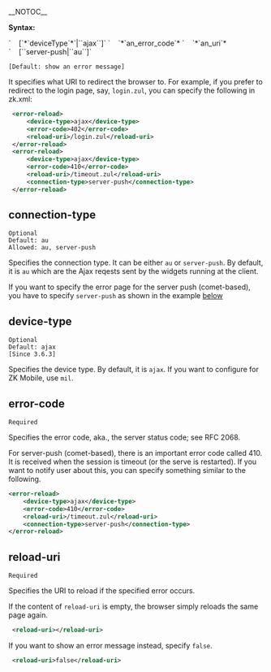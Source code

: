 \_\_NOTOC\_\_

**Syntax:**

<error-reload>  
`    [`<device-type>*`deviceType`*`|``ajax`</device-type>`]`  
`    `<error-code>*`an_error_code`*</error-code>  
`    `<reload-uri>*`an_uri`*</reload-uri>  
`    [`<connection-type>`server-push|``au`</connection-type>`]`  
</error-reload>

`[Default: show an error message]`

It specifies what URI to redirect the browser to. For example, if you
prefer to redirect to the login page, say, `login.zul`, you can specify
the following in zk.xml:

``` xml
 <error-reload>
     <device-type>ajax</device-type>
     <error-code>402</error-code>
     <reload-uri>/login.zul</reload-uri>
 </error-reload>
 <error-reload>
     <device-type>ajax</device-type>
     <error-code>410</error-code>
     <reload-uri>/timeout.zul</reload-uri>
     <connection-type>server-push</connection-type>
 </error-reload>
```

## connection-type

`Optional`  
`Default: au`  
`Allowed: au, server-push`

Specifies the connection type. It can be either `au` or `server-push`.
By default, it is `au` which are the Ajax reqests sent by the widgets
running at the client.

If you want to specify the error page for the server push (comet-based),
you have to specify `server-push` as shown in the example [
below](#error-code)

## device-type

`Optional`  
`Default: ajax`  
`[Since 3.6.3]`

Specifies the device type. By default, it is `ajax`. If you want to
configure for ZK Mobile, use `mil`.

## error-code

`Required`

Specifies the error code, aka., the server status code; see RFC 2068.

For server-push (comet-based), there is an important error code called
410. It is received when the session is timeout (or the serve is
restarted). If you want to notify user about this, you can specify
something similar to the following.

``` xml
<error-reload>
    <device-type>ajax</device-type>
    <error-code>410</error-code>
    <reload-uri>/timeout.zul</reload-uri>
    <connection-type>server-push</connection-type>
</error-reload>
```

## reload-uri

`Required`

Specifies the URI to reload if the specified error occurs.

If the content of `reload-uri` is empty, the browser simply reloads the
same page again.

``` xml
 <reload-uri></reload-uri>
```

If you want to show an error message instead, specify `false`.

``` xml
 <reload-uri>false</reload-uri>
```
